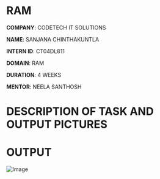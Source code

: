 # RAM

**COMPANY**: CODETECH IT SOLUTIONS

**NAME**: SANJANA CHINTHAKUNTLA

**INTERN ID**: CT04DL811

**DOMAIN**: RAM

**DURATION**: 4 WEEKS

**MENTOR**: NEELA SANTHOSH

# DESCRIPTION OF TASK AND OUTPUT PICTURES

# OUTPUT

![Image](https://github.com/user-attachments/assets/e69a5262-213b-4de7-b08b-034cdd373cb4)
